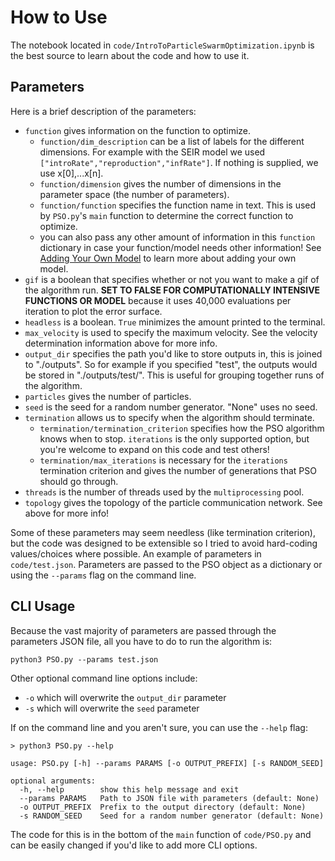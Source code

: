 # How to Use

The notebook located in `code/IntroToParticleSwarmOptimization.ipynb` is the best source to learn about the code and how to use it.


## Parameters

Here is a brief description of the parameters: 

* `function` gives information on the function to optimize.
  * `function/dim_description` can be a list of labels for the different dimensions. For example with the SEIR model we used `["introRate","reproduction","infRate"]`. If nothing is supplied, we use x\[0\],...x\[n\].
  * `function/dimension` gives the number of dimensions in the parameter space (the number of parameters).
  * `function/function` specifies the function name in text. This is used by `PSO.py`'s `main` function to determine the correct function to optimize.
  * you can also pass any other amount of information in this `function` dictionary in case your function/model needs other information! See [Adding Your Own Model](#customize) to learn more about adding your own model.
* `gif` is a boolean that specifies whether or not you want to make a gif of the algorithm run. **SET TO FALSE FOR COMPUTATIONALLY INTENSIVE FUNCTIONS OR MODEL** because it uses 40,000 evaluations per iteration to plot the error surface.
* `headless` is a boolean. `True` minimizes the amount printed to the terminal.
* `max_velocity` is used to specify the maximum velocity. See the velocity determination information above for more info.
* `output_dir` specifies the path you'd like to store outputs in, this is joined to "./outputs". So for example if you specified "test", the outputs would be stored in "./outputs/test/". This is useful for grouping together runs of the algorithm.
* `particles` gives the number of particles.
* `seed` is the seed for a random number generator. "None" uses no seed.
* `termination` allows us to specify when the algorithm should terminate.
  * `termination/termination_criterion` specifies how the PSO algorithm knows when to stop. `iterations` is the only supported option, but you're welcome to expand on this code and test others!
  * `termination/max_iterations` is necessary for the `iterations` termination criterion and gives the number of generations that PSO should go through.
* `threads` is the number of threads used by the `multiprocessing` pool.
* `topology` gives the topology of the particle communication network. See above for more info!

Some of these parameters may seem needless (like termination criterion), but the code was designed to be extensible so I tried to avoid hard-coding values/choices where possible. An example of parameters in `code/test.json`. Parameters are passed to the PSO object as a dictionary or using the `--params` flag on the command line.


## CLI Usage

Because the vast majority of parameters are passed through the parameters JSON file, all you have to do to run the algorithm is:

```
python3 PSO.py --params test.json
```

Other optional command line options include:

* `-o` which will overwrite the `output_dir` parameter
* `-s` which will overwrite the `seed` parameter

If on the command line and you aren't sure, you can use the `--help` flag:

```
> python3 PSO.py --help

usage: PSO.py [-h] --params PARAMS [-o OUTPUT_PREFIX] [-s RANDOM_SEED]

optional arguments:
  -h, --help        show this help message and exit
  --params PARAMS   Path to JSON file with parameters (default: None)
  -o OUTPUT_PREFIX  Prefix to the output directory (default: None)
  -s RANDOM_SEED    Seed for a random number generator (default: None)
```

The code for this is in the bottom of the `main` function of `code/PSO.py` and can be easily changed if you'd like to add more CLI options.